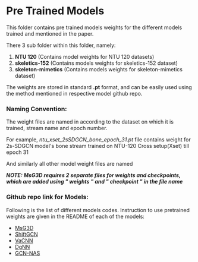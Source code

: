 # Pre Trained Models

This folder contains pre trained models weights for the different models trained and mentioned in the paper.

There 3 sub folder within this folder, namely:

1. <b>NTU 120</b> (Contains model weights for NTU 120 datasets)
2. <b>skeletics-152</b> (Contains models weights for skeletics-152 dataset)
3. <b>skeleton-mimetics</b> (Contains models weights for skeleton-mimetics dataset)

The weights are stored in standard <b>.pt</b> format, and can be easily used using the method mentioned in respective model github repo.

### Naming Convention:

The weight files are named in according to the dataset on which it is trained, stream name and epoch number.

For example, <i>ntu_xset_2sSDGCN_bone_epoch_31.pt</i> file contains weight for 2s-SDGCN model's bone stream trained on NTU-120 Cross setup(Xset) till epoch 31

And similarly all other model weight files are named

<i><b>NOTE: MsG3D requires 2 separate files for weights and checkpoints, which are added using " weights " and " checkpoint " in the file name</i></b>


### Github repo link for Models:

Following is the list of different models codes. Instruction to use pretrained weights are given in the README of each of the models:

- [MsG3D](https://github.com/kenziyuliu/MS-G3D)
- [ShiftGCN](https://github.com/kchengiva/Shift-GCN)
- [VaCNN](https://github.com/microsoft/View-Adaptive-Neural-Networks-for-Skeleton-based-Human-Action-Recognition)
- [DgNN](https://github.com/kenziyuliu/Unofficial-DGNN-PyTorch)
- [GCN-NAS](https://github.com/xiaoiker/GCN-NAS)
